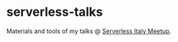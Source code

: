 # serverless-talks
Materials and tools of my talks @ [Serverless Italy Meetup](https://www.meetup.com/it-IT/Serverless-Italy/).
